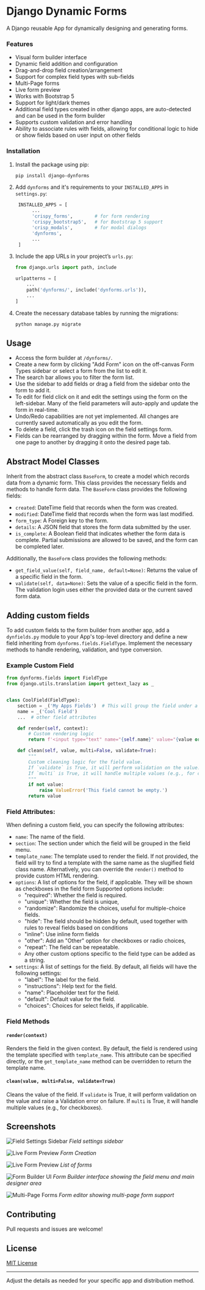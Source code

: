# Django Dynamic Forms

A Django reusable App for dynamically designing and generating forms.

### Features

- Visual form builder interface
- Dynamic field addition and configuration
- Drag-and-drop field creation/arrangement
- Support for complex field types with sub-fields
- Multi-Page forms
- Live form preview
- Works with Bootstrap 5
- Support for light/dark themes
- Additional field types created in other django apps, are auto-detected and can be used in the form builder
- Supports custom validation and error handling
- Ability to associate rules with fields, allowing for conditional logic to hide or show fields based on user input on
  other fields

### Installation

1. Install the package using pip:
   ```bash
   pip install django-dynforms
   ```

2. Add `dynforms` and it's requirements to your `INSTALLED_APPS` in `settings.py`:
   ```python
    INSTALLED_APPS = [
         ...
         'crispy_forms',        # for form rendering
         'crispy_bootstrap5',   # for Bootstrap 5 support 
         'crisp_modals',        # for modal dialogs
         'dynforms',
         ...
    ]
    ```

3. Include the app URLs in your project’s `urls.py`:

   ```python
   from django.urls import path, include

   urlpatterns = [
       ...
       path('dynforms/', include('dynforms.urls')),
       ...
   ]
   ```

4. Create the necessary database tables by running the migrations:

   ```bash
   python manage.py migrate
   ```

## Usage

- Access the form builder at `/dynforms/`.
- Create a new form by clicking "Add Form" icon on the off-canvas Form Types sidebar or select a form from the list to
  edit it.
- The search bar allows you to filter the form list.
- Use the sidebar to add fields or drag a field from the sidebar onto the form to add it.
- To edit for field click on it and edit the settings using the form on the left-sidebar. Many of the field parameters
  will auto-apply and update the form in real-time.
- Undo/Redo capabilities are not yet implemented. All changes are currently saved automatically as you edit the form.
- To delete a field, click the trash icon on the field settings form.
- Fields can be rearranged by dragging within the form. Move a field from one page to another by dragging it onto the
  desired page tab.

## Abstract Model Classes

Inherit from the abstract class `BaseForm`, to create a model which records data from a dynamic form. This class
provides
the necessary fields and methods to handle form data. The `BaseForm` class provides the following fields:

- `created`: DateTime field that records when the form was created.
- `modified`: DateTime field that records when the form was last modified.
- `form_type`: A Foreign key to the form.
- `details`: A JSON field that stores the form data submitted by the user.
- `is_complete`: A Boolean field that indicates whether the form data is complete. Partial submissions are allowed to be
  saved, and the form can be completed later.

Additionally, the `BaseForm` class provides the following methods:

- `get_field_value(self, field_name, default=None)`: Returns the value of a specific field in the form.
- `validate(self, data=None)`: Sets the value of a specific field in the form. The validation login uses either the
  provided data or the current saved form data.

## Adding custom fields

To add custom fields to the form builder from another app, add a `dynfields.py`  module to your App's top-level
directory and define a new field inheriting from `dynforms.fields.FieldType`. Implement the necessary methods to handle
rendering, validation, and type conversion.

### Example Custom Field

```python
from dynforms.fields import FieldType
from django.utils.translation import gettext_lazy as _


class CoolField(FieldType):
    section = _('My Apps Fields')  # This will group the field under a custom section in the field menu
    name = _('Cool Field')
    ...  # other field attributes

    def render(self, context):
        # Custom rendering logic
        return f'<input type="text" name="{self.name}" value="{value or ""}">'

    def clean(self, value, multi=False, validate=True):
        """ 
        Custom cleaning logic for the field value.
        If `validate` is True, it will perform validation on the value.
        If `multi` is True, it will handle multiple values (e.g., for checkboxes).
        """
        if not value:
            raise ValueError('This field cannot be empty.')
        return value
```

### Field Attributes:

When defining a custom field, you can specify the following attributes:

- `name`: The name of the field.
- `section`: The section under which the field will be grouped in the field menu.
- `template_name`: The template used to render the field. If not provided, the field will try to find a template with
  the same name as the slugified field class name. Alternatively, you can override the `render()` method to provide
  custom HTML rendering.
- `options`: A list of options for the field, if applicable. They will be shown as checkboxes in the field form
  Supported options include:
    - "required": Whether the field is required.
    - "unique": Whether the field is unique,
    - "randomize": Randomize the choices, useful for multiple-choice fields.
    - "hide": The field should be hidden by default, used together with rules to reveal fields based on conditions
    - "inline": Use inline form fields
    - "other": Add an "Other" option for checkboxes or radio choices,
    - "repeat": The field can be repeatable.
    - Any other custom options specific to the field type can be added as a string.
- `settings`: A list of settings for the field. By default, all fields will have the following settings:
    - "label": The label for the field.
    - "instructions": Help text for the field.
    - "name": Placeholder text for the field.
    - "default": Default value for the field.
    - "choices": Choices for select fields, if applicable.

### Field Methods

#### `render(context)`
Renders the field in the given context. By default, the field is rendered using the template
specified with `template_name`. This attribute can be specified directly, or the `get_template_name` method can be
overridden to return the template name.

#### `clean(value, multi=False, validate=True)`
Cleans the value of the field. If `validate` is True, it will
perform validation on the value and raise a Validation error on failure. If `multi` is True, it will handle multiple 
values (e.g., for checkboxes).

## Screenshots

![Field Settings Sidebar](docs/src/field-editor.png)
*Field settings sidebar*

![Live Form Preview](docs/src/add-form.png)
*Form Creation*

![Live Form Preview](docs/src/form-list.png)
*List of forms*

![Form Builder UI](docs/src/field-panel.png)
*Form Builder interface showing the field menu and main designer area*

![Multi-Page Forms](docs/src/form-editor.png)
*Form editor showing multi-page form support*

## Contributing

Pull requests and issues are welcome!

## License

[MIT License](LICENSE)

---

Adjust the details as needed for your specific app and distribution method.   

 